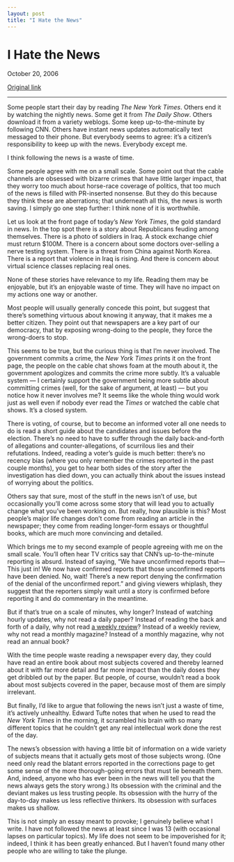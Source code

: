 ```yaml
---
layout: post
title: "I Hate the News"
---
```

I Hate the News
===============

October 20, 2006

[Original link](http://www.aaronsw.com/weblog/hatethenews)

* * * * *

Some people start their day by reading *The New York Times*. Others end
it by watching the nightly news. Some get it from *The Daily Show*.
Others download it from a variety weblogs. Some keep up-to-the-minute by
following CNN. Others have instant news updates automatically text
messaged to their phone. But everybody seems to agree: it’s a citizen’s
responsibility to keep up with the news. Everybody except me.

I think following the news is a waste of time.

Some people agree with me on a small scale. Some point out that the
cable channels are obsessed with bizarre crimes that have little larger
impact, that they worry too much about horse-race coverage of politics,
that too much of the news is filled with PR-inserted nonsense. But they
do this because they think these are aberrations; that underneath all
this, the news is worth saving. I simply go one step further: I think
none of it is worthwhile.

Let us look at the front page of today’s *New York Times*, the gold
standard in news. In the top spot there is a story about Republicans
feuding among themselves. There is a photo of soldiers in Iraq. A stock
exchange chief must return \$100M. There is a concern about some doctors
over-selling a nerve testing system. There is a threat from China
against North Korea. There is a report that violence in Iraq is rising.
And there is concern about virtual science classes replacing real ones.

None of these stories have relevance to my life. Reading them may be
enjoyable, but it’s an enjoyable waste of time. They will have no impact
on my actions one way or another.

Most people will usually generally concede this point, but suggest that
there’s something virtuous about knowing it anyway, that it makes me a
better citizen. They point out that newspapers are a key part of our
democracy, that by exposing wrong-doing to the people, they force the
wrong-doers to stop.

This seems to be true, but the curious thing is that I’m never involved.
The government commits a crime, the *New York Times* prints it on the
front page, the people on the cable chat shows foam at the mouth about
it, the government apologizes and commits the crime more subtly. It’s a
valuable system — I certainly support the government being more subtle
about committing crimes (well, for the sake of argument, at least) — but
you notice how it never involves me? It seems like the whole thing would
work just as well even if nobody ever read the *Times* or watched the
cable chat shows. It’s a closed system.

There is voting, of course, but to become an informed voter all one
needs to do is read a short guide about the candidates and issues before
the election. There’s no need to have to suffer through the daily
back-and-forth of allegations and counter-allegations, of scurrilous
lies and their refutations. Indeed, reading a voter’s guide is much
better: there’s no recency bias (where you only remember the crimes
reported in the past couple months), you get to hear both sides of the
story after the investigation has died down, you can actually think
about the issues instead of worrying about the politics.

Others say that sure, most of the stuff in the news isn’t of use, but
occasionally you’ll come across some story that will lead you to
actually change what you’ve been working on. But really, how plausible
is this? Most people’s major life changes don’t come from reading an
article in the newspaper; they come from reading longer-form essays or
thoughtful books, which are much more convincing and detailed.

Which brings me to my second example of people agreeing with me on the
small scale. You’ll often hear TV critics say that CNN’s
up-to-the-minute reporting is absurd. Instead of saying, “We have
unconfirmed reports that—This just in! We now have confirmed reports
that those unconfirmed reports have been denied. No, wait! There’s a new
report denying the confirmation of the denial of the unconfirmed
report.” and giving viewers whiplash, they suggest that the reporters
simply wait until a story is confirmed before reporting it and do
commentary in the meantime.

But if that’s true on a scale of minutes, why longer? Instead of
watching hourly updates, why not read a daily paper? Instead of reading
the back and forth of a daily, why not read [a weekly
review](http://harpers.org/WeeklyReview.html)? Instead of a weekly
review, why not read a monthly magazine? Instead of a monthly magazine,
why not read an annual book?

With the time people waste reading a newspaper every day, they could
have read an entire book about most subjects covered and thereby learned
about it with far more detail and far more impact than the daily doses
they get dribbled out by the paper. But people, of course, wouldn’t read
a book about most subjects covered in the paper, because most of them
are simply irrelevant.

But finally, I’d like to argue that following the news isn’t just a
waste of time, it’s actively unhealthy. Edward Tufte notes that when he
used to read the *New York Times* in the morning, it scrambled his brain
with so many different topics that he couldn’t get any real intellectual
work done the rest of the day.

The news’s obsession with having a little bit of information on a wide
variety of subjects means that it actually gets most of those subjects
wrong. (One need only read the blatant errors reported in the
corrections page to get some sense of the more thorough-going errors
that must lie beneath them. And, indeed, anyone who has ever been in the
news will tell you that the news always gets the story wrong.) Its
obsession with the criminal and the deviant makes us less trusting
people. Its obsession with the hurry of the day-to-day makes us less
reflective thinkers. Its obsession with surfaces makes us shallow.

This is not simply an essay meant to provoke; I genuinely believe what I
write. I have not followed the news at least since I was 13 (with
occasional lapses on particular topics). My life does not seem to be
impoverished for it; indeed, I think it has been greatly enhanced. But I
haven’t found many other people who are willing to take the plunge.
